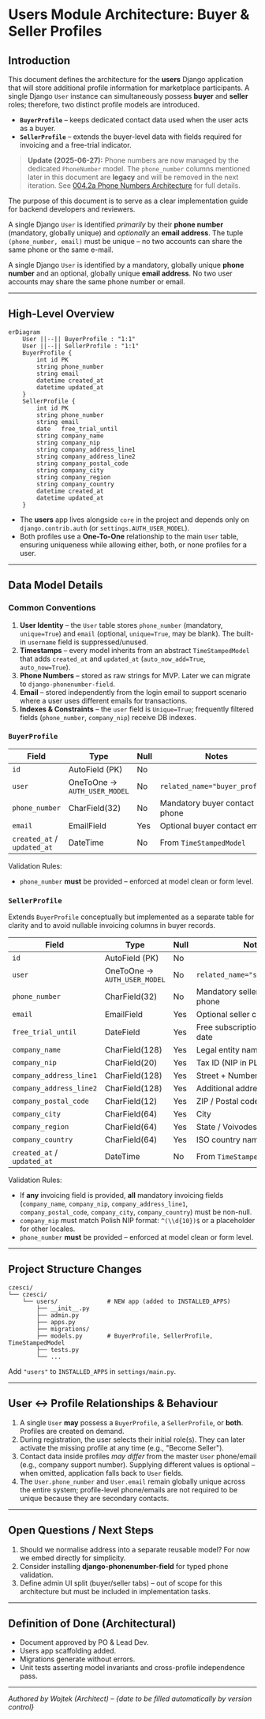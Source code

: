 # Users Module Architecture: Buyer & Seller Profiles

## Introduction
This document defines the architecture for the **users** Django application that will store additional profile information for marketplace participants. A single Django `User` instance can simultaneously possess **buyer** and **seller** roles; therefore, two distinct profile models are introduced.

* **`BuyerProfile`** – keeps dedicated contact data used when the user acts as a buyer.
* **`SellerProfile`** – extends the buyer-level data with fields required for invoicing and a free-trial indicator.

> **Update (2025-06-27):** Phone numbers are now managed by the dedicated `PhoneNumber` model. The `phone_number` columns mentioned later in this document are **legacy** and will be removed in the next iteration. See [004.2a Phone Numbers Architecture](004.2a-phone-numbers-arch-en.md) for full details.

The purpose of this document is to serve as a clear implementation guide for backend developers and reviewers.

A single Django `User` is identified *primarily* by their **phone number** (mandatory, globally unique) and *optionally* an **email address**. The tuple `(phone_number, email)` must be unique – no two accounts can share the same phone or the same e-mail.

A single Django `User` is identified by a mandatory, globally unique **phone number** and an optional, globally unique **email address**. No two user accounts may share the same phone number or email.

---

## High-Level Overview
```mermaid
erDiagram
    User ||--|| BuyerProfile : "1:1"
    User ||--|| SellerProfile : "1:1"
    BuyerProfile {
        int id PK
        string phone_number
        string email
        datetime created_at
        datetime updated_at
    }
    SellerProfile {
        int id PK
        string phone_number
        string email
        date   free_trial_until
        string company_name
        string company_nip
        string company_address_line1
        string company_address_line2
        string company_postal_code
        string company_city
        string company_region
        string company_country
        datetime created_at
        datetime updated_at
    }
```
* The **users** app lives alongside `core` in the project and depends only on `django.contrib.auth` (or `settings.AUTH_USER_MODEL`).
* Both profiles use a **One-To-One** relationship to the main `User` table, ensuring uniqueness while allowing either, both, or none profiles for a user.

---

## Data Model Details
### Common Conventions
1. **User Identity** – the `User` table stores `phone_number` (mandatory, `unique=True`) and `email` (optional, `unique=True`, may be blank). The built-in `username` field is suppressed/unused.
2. **Timestamps** – every model inherits from an abstract `TimeStampedModel` that adds `created_at` and `updated_at` (`auto_now_add=True`, `auto_now=True`).
3. **Phone Numbers** – stored as raw strings for MVP. Later we can migrate to `django-phonenumber-field`.
4. **Email** – stored independently from the login email to support scenario where a user uses different emails for transactions.
5. **Indexes & Constraints** – the `user` field is `Unique=True`; frequently filtered fields (`phone_number`, `company_nip`) receive DB indexes.

### `BuyerProfile`
| Field | Type | Null | Notes |
|-------|------|------|-------|
| `id` | AutoField (PK) | No | |
| `user` | OneToOne → `AUTH_USER_MODEL` | No | `related_name="buyer_profile"` |
| `phone_number` | CharField(32) | No | Mandatory buyer contact phone |
| `email` | EmailField | Yes | Optional buyer contact email |
| `created_at` / `updated_at` | DateTime | No | From `TimeStampedModel` |

Validation Rules:
* `phone_number` **must** be provided – enforced at model clean or form level.

### `SellerProfile`
Extends `BuyerProfile` conceptually but implemented as a separate table for clarity and to avoid nullable invoicing columns in buyer records.

| Field | Type | Null | Notes |
|-------|------|------|-------|
| `id` | AutoField (PK) | No | |
| `user` | OneToOne → `AUTH_USER_MODEL` | No | `related_name="seller_profile"` |
| `phone_number` | CharField(32) | No | Mandatory seller contact phone |
| `email` | EmailField | Yes | Optional seller contact email |
| `free_trial_until` | DateField | Yes | Free subscription period end date |
| `company_name` | CharField(128) | Yes | Legal entity name |
| `company_nip` | CharField(20) | Yes | Tax ID (NIP in PL) |
| `company_address_line1` | CharField(128) | Yes | Street + Number |
| `company_address_line2` | CharField(128) | Yes | Additional address info |
| `company_postal_code` | CharField(12) | Yes | ZIP / Postal code |
| `company_city` | CharField(64) | Yes | City |
| `company_region` | CharField(64) | Yes | State / Voivodeship |
| `company_country` | CharField(64) | Yes | ISO country name or code |
| `created_at` / `updated_at` | DateTime | No | From `TimeStampedModel` |

Validation Rules:
* If **any** invoicing field is provided, **all** mandatory invoicing fields (`company_name`, `company_nip`, `company_address_line1`, `company_postal_code`, `company_city`, `company_country`) must be non-null.
* `company_nip` must match Polish NIP format: `^(\\d{10})$` or a placeholder for other locales.
* `phone_number` **must** be provided – enforced at model clean or form level.

---

## Project Structure Changes
```plaintext
czesci/
└── czesci/
    └── users/              # NEW app (added to INSTALLED_APPS)
        ├── __init__.py
        ├── admin.py
        ├── apps.py
        ├── migrations/
        ├── models.py       # BuyerProfile, SellerProfile, TimeStampedModel
        ├── tests.py
        └── ...
```
Add `"users"` to `INSTALLED_APPS` in `settings/main.py`.

---

## User ↔ Profile Relationships & Behaviour
1. A single `User` **may** possess a `BuyerProfile`, a `SellerProfile`, or **both**. Profiles are created on demand.
2. During registration, the user selects their initial role(s). They can later activate the missing profile at any time (e.g., "Become Seller").
3. Contact data inside profiles *may differ* from the master `User` phone/email (e.g., company support number). Supplying different values is optional – when omitted, application falls back to `User` fields.
4. The `User.phone_number` and `User.email` remain globally unique across the entire system; profile-level phone/emails are not required to be unique because they are secondary contacts.

---

## Open Questions / Next Steps
1. Should we normalise address into a separate reusable model? For now we embed directly for simplicity.
2. Consider installing **django-phonenumber-field** for typed phone validation.
3. Define admin UI split (buyer/seller tabs) – out of scope for this architecture but must be included in implementation tasks.

---

## Definition of Done (Architectural)
- Document approved by PO & Lead Dev.
- Users app scaffolding added.
- Migrations generate without errors.
- Unit tests asserting model invariants and cross-profile independence pass.

---

_Authored by Wojtek (Architect) – {date to be filled automatically by version control}_